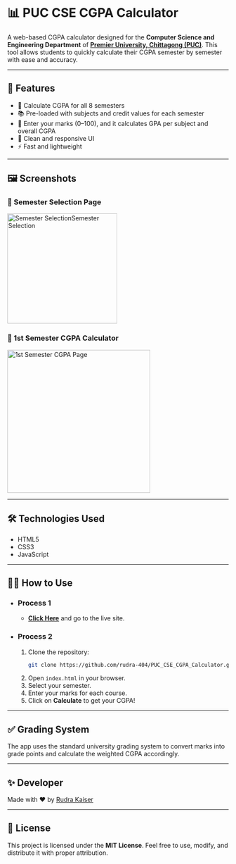# 📊 PUC CSE CGPA Calculator

A web-based CGPA calculator designed for the **Computer Science and Engineering Department** of **[Premier University, Chittagong (PUC)](https://cse.puc.ac.bd/)**. This tool allows students to quickly calculate their CGPA semester by semester with ease and accuracy.

---

## 🚀 Features

- 🧮 Calculate CGPA for all 8 semesters
- 📚 Pre-loaded with subjects and credit values for each semester
- 🔢 Enter your marks (0–100), and it calculates GPA per subject and overall CGPA
- 🎨 Clean and responsive UI
- ⚡ Fast and lightweight

---

## 🖼️ Screenshots

### 🎯 Semester Selection Page
<img src="assets/sem_page.jpg" height="250px" alt="Semester SelectionSemester Selection">

### 📘 1st Semester CGPA Calculator
<img src="assets/cgpa_cal_page.png" height="325px" alt="1st Semester CGPA Page">

---

## 🛠️ Technologies Used

- HTML5
- CSS3
- JavaScript

---

## 🧑‍💻 How to Use

- ### Process 1

   - **[Click Here](https://rudra-404.github.io/PUC_CSE_CGPA_Calculator/)** and go to the live site.

- ### Process 2

   1. Clone the repository:
      ```bash
      git clone https://github.com/rudra-404/PUC_CSE_CGPA_Calculator.git
      ```
   2. Open `index.html` in your browser.
   3. Select your semester.
   4. Enter your marks for each course.
   5. Click on **Calculate** to get your CGPA!

---

## ✅ Grading System

The app uses the standard university grading system to convert marks into grade points and calculate the weighted CGPA accordingly.

---

## ✨ Developer

Made with ❤️ by [Rudra Kaiser](https://github.com/rudra-404)

---

## 📜 License

This project is licensed under the **MIT License**. Feel free to use, modify, and distribute it with proper attribution.
